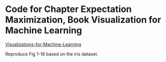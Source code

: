# Code for Chapter Expectation Maximization, Book Visualization for Machine Learning
[Visualizations-for-Machine-Learning](https://github.com/Visualize-ML/Book7_Visualizations-for-Machine-Learning)

Reproduce Fig 1-18 based on the iris dataset.

